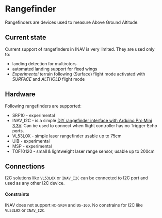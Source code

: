 # Rangefinder

Rangefinders are devices used to measure Above Ground Altitude.

## Current state

Current support of rangefinders in INAV is very limited. They are used only to:

* landing detection for multirotors
* automated landing support for fixed wings
* _Experimental_ terrain following (Surface) flight mode activated with _SURFACE_ and _ALTHOLD_ flight mode

## Hardware

Following rangefinders are supported:

* SRF10 - experimental
* INAV_I2C - is a simple [DIY rangefinder interface with Arduino Pro Mini 3.3V](https://github.com/iNavFlight/inav-rangefinder). Can be used to connect when flight controller has no Trigger-Echo ports. 
* VL53L0X - simple laser rangefinder usable up to 75cm
* UIB - experimental
* MSP - experimental
* TOF10120 - small & lightweight laser range sensor, usable up to 200cm

## Connections

I2C solutions like `VL53L0X` or `INAV_I2C` can be connected to I2C port and used as any other I2C device.

#### Constraints

INAV does not support `HC-SR04` and `US-100`. No constrains for I2C like `VL53L0X` or `INAV_I2C`.
